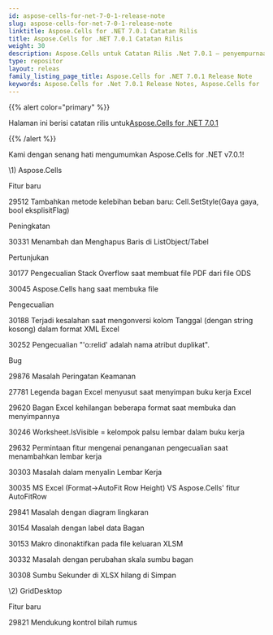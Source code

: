 ```yaml
---
id: aspose-cells-for-net-7-0-1-release-note
slug: aspose-cells-for-net-7-0-1-release-note
linktitle: Aspose.Cells for .NET 7.0.1 Catatan Rilis
title: Aspose.Cells for .NET 7.0.1 Catatan Rilis
weight: 30
description: Aspose.Cells untuk Catatan Rilis .Net 7.0.1 – penyempurnaan terbaru, fitur baru, dan perbaikan
type: repositor
layout: releas
family_listing_page_title: Aspose.Cells for .NET 7.0.1 Release Note
keywords: Aspose.Cells for .Net 7.0.1 Release Notes, Aspose.Cells for .Net 7.0.1 updates and fixe
---
```

{{% alert color="primary" %}} 

 Halaman ini berisi catatan rilis untuk[Aspose.Cells for .NET 7.0.1](https://releases.aspose.com/cells/net/new-releases/aspose.cells-for-.net-7.0.1/)

{{% /alert %}} 

 Kami dengan senang hati mengumumkan Aspose.Cells for .NET v7.0.1!

\1) Aspose.Cells 

 Fitur baru

 29512 Tambahkan metode kelebihan beban baru: Cell.SetStyle(Gaya gaya, bool eksplisitFlag)

 Peningkatan

 30331 Menambah dan Menghapus Baris di ListObject/Tabel

 Pertunjukan

 30177 Pengecualian Stack Overflow saat membuat file PDF dari file ODS

 30045 Aspose.Cells hang saat membuka file

 Pengecualian

30188 Terjadi kesalahan saat mengonversi kolom Tanggal (dengan string kosong) dalam format XML Excel

 30252 Pengecualian "'o:relid' adalah nama atribut duplikat".

Bug

 29876 Masalah Peringatan Keamanan

 27781 Legenda bagan Excel menyusut saat menyimpan buku kerja Excel

 29620 Bagan Excel kehilangan beberapa format saat membuka dan menyimpannya

 30246 Worksheet.IsVisible = kelompok palsu lembar dalam buku kerja

 29632 Permintaan fitur mengenai penanganan pengecualian saat menambahkan lembar kerja

 30303 Masalah dalam menyalin Lembar Kerja

 30035 MS Excel (Format->AutoFit Row Height) VS Aspose.Cells' fitur AutoFitRow

 29841 Masalah dengan diagram lingkaran

 30154 Masalah dengan label data Bagan

 30153 Makro dinonaktifkan pada file keluaran XLSM

 30332 Masalah dengan perubahan skala sumbu bagan

 30308 Sumbu Sekunder di XLSX hilang di Simpan

 \2) GridDesktop



 Fitur baru

 29821 Mendukung kontrol bilah rumus
